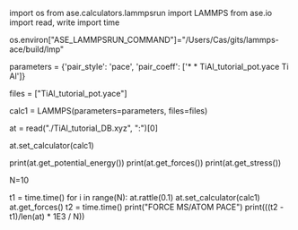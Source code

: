 import os
from ase.calculators.lammpsrun import LAMMPS
from ase.io import read, write
import time

os.environ["ASE_LAMMPSRUN_COMMAND"]="/Users/Cas/gits/lammps-ace/build/lmp"

parameters = {'pair_style': 'pace',
             'pair_coeff': ['* * TiAl_tutorial_pot.yace Ti Al']}

files = ["TiAl_tutorial_pot.yace"]

calc1 = LAMMPS(parameters=parameters, files=files)

at = read("./TiAl_tutorial_DB.xyz", ":")[0]

at.set_calculator(calc1)

print(at.get_potential_energy())
print(at.get_forces())
print(at.get_stress())

N=10

t1 = time.time()
for i in range(N):
	at.rattle(0.1)
	at.set_calculator(calc1)
	at.get_forces()
t2 = time.time()
print("FORCE MS/ATOM PACE")
print(((t2 - t1)/len(at) * 1E3 / N))
